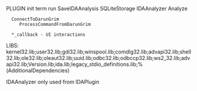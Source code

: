 

PLUGIN
   init
   term
   run
      SaveIDAAnalysis
         SQLiteStorage
         IDAAnalyzer
            Analyze

      ConnectToDarunGrim
         ProcessCommandFromDarunGrim

      *_callback - UI interactions



LIBS:
   kernel32.lib;user32.lib;gdi32.lib;winspool.lib;comdlg32.lib;advapi32.lib;shell32.lib;ole32.lib;oleaut32.lib;uuid.lib;odbc32.lib;odbccp32.lib;ws2_32.lib;advapi32.lib;Version.lib;ida.lib;legacy_stdio_definitions.lib;%(AdditionalDependencies)


IDAAnalyzer
   only used from IDAPlugin